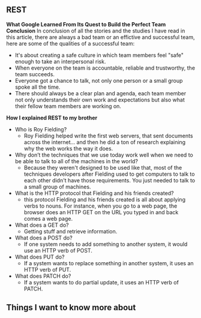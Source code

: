 ## REST 
**What Google Learned From Its Quest to Build the Perfect Team**
**Conclusion** 
In conclusion of all the stories and the studies I have read in this article, there are always a bad team or an effictive and successful team, here are some of the qualities of a successful team:
- It's about creating a safe culture in which team members feel "safe" enough to take an interpersonal risk.
- When everyone on the team is accountable, reliable and trustworthy, the team succeeds.
- Everyone got a chance to talk, not only one person or a small group spoke all the time.
- There should always be a clear plan and agenda, each team member not only understands their own work and expectations but also what their fellow team members are working on.

**How I explained REST to my brother**
- Who is Roy Fielding?
    - Roy Fielding  helped write the first web servers, that sent documents across the internet… and then he did a ton of research explaining why the web works the way it does.
- Why don’t the techniques that we use today work well when we need to be able to talk to all of the machines in the world?
    - Because they weren't designed to be used like that, most of the techniques developers after Fielding used to get computers to talk to each other didn't have those requirements. You just needed to talk to a small group of machines.
- What is the HTTP protocol that Fielding and his friends created?
    - this protocol Fielding and his friends created is all about applying verbs to nouns. For instance, when you go to a web page, the browser does an HTTP GET on the URL you typed in and back comes a web page.
- What does a GET do?
    - Getting stuff and retrieve information.
- What does a POST do?
    - If one system needs to add something to another system, it would use an HTTP verb of POST.
- What does PUT do?
    - If a system wants to replace something in another system, it uses an HTTP verb of PUT.
- What does PATCH do?
    - If a system wants to do partial update, it uses an HTTP verb of PATCH.



## Things I want to know more about

